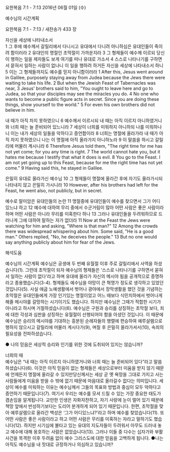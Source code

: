 요한복음 7:1 - 7:13 
2016년 06월 01일 (수)

예수님의 시간계획



요한복음 7:1 - 7:13 / 새찬송가 433 장


자신을 세상에 나타내소서  
1 그 후에 예수께서 갈릴리에서 다니시고 유대에서 다니려 아니하심은 유대인들이 죽이려 함이러라 2 유대인의 명절인 초막절이 가까운지라 3 그 형제들이 예수께 이르되 당신이 행하는 일을 제자들도 보게 여기를 떠나 유대로 가소서 4 스스로 나타나기를 구하면서 묻혀서 일하는 사람이 없나니 이 일을 행하려 하거든 자신을 세상에 나타내소서 하니 5 이는 그 형제들까지도 예수를 믿지 아니함이러라 
1 After this, Jesus went around in Galilee, purposely staying away from Judea because the Jews there were waiting to take his life. 2 But when the Jewish Feast of Tabernacles was near, 3 Jesus' brothers said to him, "You ought to leave here and go to Judea, so that your disciples may see the miracles you do. 4 No one who wants to become a public figure acts in secret. Since you are doing these things, show yourself to the world." 5 For even his own brothers did not believe in him. 

내 때가 아직 차지 못하였으니 
6 예수께서 이르시되 내 때는 아직 이르지 아니하였거니와 너희 때는 늘 준비되어 있느니라 7 세상이 너희를 미워하지 아니하되 나를 미워하나니 이는 내가 세상의 일들을 악하다고 증언함이라 8 너희는 명절에 올라가라 내 때가 아직 차지 못하였으니 나는 이 명절에 아직 올라가지 아니하노라 9 이 말씀을 하시고 갈릴리에 머물러 계시니라 
6 Therefore Jesus told them, "The right time for me has not yet come; for you any time is right. 7 The world cannot hate you, but it hates me because I testify that what it does is evil. 8 You go to the Feast. I am not yet going up to this Feast, because for me the right time has not yet come." 9 Having said this, he stayed in Galilee. 

은밀히 유대로 올라가신 예수님
10 그 형제들이 명절에 올라간 후에 자기도 올라가시되 나타내지 않고 은밀히 가시니라 
10 However, after his brothers had left for the Feast, he went also, not publicly, but in secret.  

예수로 말미암은 유대인들의 논란
11 명절중에 유대인들이 예수를 찾으면서 그가 어디 있느냐 하고 12 예수에 대하여 무리 중에서 수군거림이 많아 어떤 사람은 좋은 사람이라 하며 어떤 사람은 아니라 무리를 미혹한다 하나 13 그러나 유대인들을 두려워하므로 드러나게 그에 대하여 말하는 자가 없더라
11 Now at the Feast the Jews were watching for him and asking, "Where is that man?" 12 Among the crowds there was widespread whispering about him. Some said, "He is a good man." Others replied, "No, he deceives the people." 13 But no one would say anything publicly about him for fear of the Jews.

해석도움





예수님의 시간계획 
예수님은 공생애 두 번째 유월절 이후 주로 갈릴리에서 사역을 하셨습니다(1). 그런데 초막절이 되자 예수님의 형제들은 ‘스스로 나타나기를 구하면서 묻혀서 일하는 사람이 없다’라고 하며 유대에 올라가 자신의 메시야 됨을 공개적으로 증명하라고 종용했습니다(3-4). 형제들도 예수님을 야망이 큰 혁명가 정도로 생각하고 있었던 것입니다(5). 사실 애굽 노예생활에서 벗어나 광야에서 장막생활을 했던 것을 기념하는 초막절은 유대인들에게 가장 인기있는 명절이었고 어느 때보다 식민치하에서 벗어나게 해줄 메시야를 갈망하는 시기이기도 했습니다. 하지만 예수님은 그때가 적합한 시기가 아니라고 하시며 거절하셨습니다(6). 예수님은 구원과 승리를 상징하는 초막절 보다, 죄에 대한 각성과 심판을 상징하는 유월절이 선행되어야 함을 아셨던 것입니다. 이 때문에 예수님은 승리의 메시야를 기대하는 흥분된 순례자들의 행렬에 편승하여 예루살렘으로 행하지 않으시고 갈릴리에 머물러 계시다가(9), 며칠 후 은밀히 올라가셔서(10), 속죄의 필요성을 전파하셨습니다. 

● 나의 믿음은 세상적 승리와 인기를 위한 것에 도취되어 있지는 않습니까? 

너희의 때  
예수님은 “내 때는 아직 이르지 아니하였거니와 너희 때는 늘 준비되어 있다”라고 말씀하셨습니다(6). 이것은 아직 믿음이 없는 형제들은 세상으로부터 미움을 받지 않기 때문에 언제든지 명절에 올라갈 수 있지만당신께서는 세상 곧 옛 욕망을 그대로 가지고 사는 사람들에게 미움을 받을 수 밖에 없기 때문에 마음대로 올라갈수 없다는 의미입니다. 세상이 예수를 미워하는 이유는 예수님께서 그들의 목표와 방법과 중심이 모두 악하다고 증언하기 때문입니다(7). 여기서 우리는 예수를 모셔 드릴 수 있는 가장 중요한 태도가 겸손임을 알게됩니다. 교만한 인생은 자화자찬하고, 자기 사랑에 눈이 멀어 있기 때문에 책망 앞에서 반성하기보다는 도리어 분개하게 되어 있기 때문입니다. 한편, 초막절을 맞아 예루살렘으로 올라간 백성은 ‘그가 어디있느냐?’라고 하며 예수를 찾았습니다(11). 또 어떤 사람은 좋은 사람이라고 하고 어떤 사람은 무리를 미혹하는 자라고 말하기도 했습니다(12). 하지만 시기심에 불타고 있는 유대의 지도자들이 두려워서 아무도 드러내 놓고 예수에 대해 옹호하는 사람은 없었습니다(13). 그러나 이들 중 다수는 십자가와 부활 사건을 목격한 이후 두려움 없이 예수 그리스도에 대한 믿음을 고백하게 됩니다.
●나는 아직도 예수님을 내 잣대로 규정하거나 의심하고 있습니까?